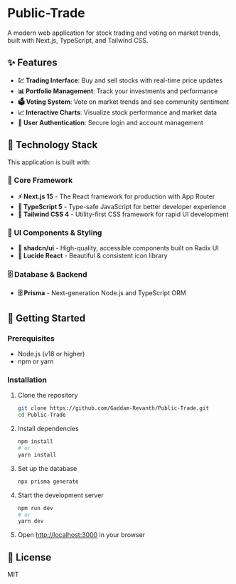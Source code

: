 # Public-Trade

A modern web application for stock trading and voting on market trends, built with Next.js, TypeScript, and Tailwind CSS.

## ✨ Features

- **💹 Trading Interface**: Buy and sell stocks with real-time price updates
- **📊 Portfolio Management**: Track your investments and performance
- **🗳️ Voting System**: Vote on market trends and see community sentiment
- **📈 Interactive Charts**: Visualize stock performance and market data
- **🔐 User Authentication**: Secure login and account management

## 🚀 Technology Stack

This application is built with:

### 🎯 Core Framework
- **⚡ Next.js 15** - The React framework for production with App Router
- **📘 TypeScript 5** - Type-safe JavaScript for better developer experience
- **🎨 Tailwind CSS 4** - Utility-first CSS framework for rapid UI development

### 🧩 UI Components & Styling
- **🧩 shadcn/ui** - High-quality, accessible components built on Radix UI
- **🎯 Lucide React** - Beautiful & consistent icon library

### 🗄️ Database & Backend
- **🗄️ Prisma** - Next-generation Node.js and TypeScript ORM

## 🚀 Getting Started

### Prerequisites

- Node.js (v18 or higher)
- npm or yarn

### Installation

1. Clone the repository
   ```bash
   git clone https://github.com/Gaddam-Revanth/Public-Trade.git
   cd Public-Trade
   ```

2. Install dependencies
   ```bash
   npm install
   # or
   yarn install
   ```

3. Set up the database
   ```bash
   npx prisma generate
   ```

4. Start the development server
   ```bash
   npm run dev
   # or
   yarn dev
   ```

5. Open [http://localhost:3000](http://localhost:3000) in your browser

## 📝 License

MIT
